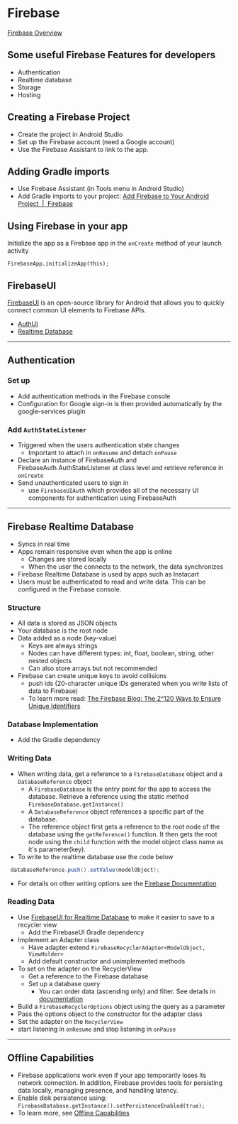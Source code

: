 # Firebase
[Firebase Overview](https://firebase.google.com/docs/?authuser=0)


## Some useful Firebase Features for developers
- Authentication
- Realtime database
- Storage
- Hosting


## Creating a Firebase Project
- Create the project in Android Studio
- Set up the Firebase account (need a Google account)
- Use the Firebase Assistant to link to the app.

## Adding Gradle imports
- Use Firebase Assistant (in Tools menu in Android Studio)
- Add Gradle imports to your project: [Add Firebase to Your Android Project  |  Firebase](https://firebase.google.com/docs/android/setup)

## Using Firebase in your app
Initialize the app as a Firebase app in the `onCreate` method of your launch activity

```
FirebaseApp.initializeApp(this);
```

## FirebaseUI
[FirebaseUI](https://github.com/firebase/FirebaseUI-Android) is an open-source library for Android that allows you to quickly connect common UI elements to Firebase APIs.
- [AuthUI](https://github.com/firebase/FirebaseUI-Android/tree/master/auth)
- [Realtime Database](https://github.com/firebase/FirebaseUI-Android/tree/master/database)

---

## Authentication

### Set up
- Add authentication methods in the Firebase console
- Configuration for Google sign-in is then provided automatically by the google-services plugin


### Add `AuthStateListener`
- Triggered when the users authentication state changes
  - Important to attach in `onResume` and detach `onPause`
- Declare an instance of FirebaseAuth and FirebaseAuth.AuthStateListener at class level and retrieve reference in `onCreate`
- Send unauthenticated users to sign in
	- use `FirebaseUIAuth` which provides all of the necessary UI components for authentication using FirebaseAuth

---
## Firebase Realtime Database
- Syncs in real time
- Apps remain responsive even when the app is online
	- Changes are stored locally
	- When the user the connects to the network, the data synchronizes
- Firebase Realtime Database is used by apps such as Instacart
- Users must be authenticated to read and write data. This can be configured in the Firebase console.

### Structure
- All data is stored as JSON objects
- Your database is the root node
- Data added as a node (key-value)
	- Keys are always strings
	- Nodes can have different types: int, float, boolean, string, other nested objects
	- Can also store arrays but not recommended
- Firebase can create unique keys to avoid collisions
	- push ids (20-character unique IDs generated when you write lists of data to Firebase)
	- To learn more read: [The Firebase Blog: The 2^120 Ways to Ensure Unique Identifiers](https://firebase.googleblog.com/2015/02/the-2120-ways-to-ensure-unique_68.html)

### Database Implementation
- Add the Gradle dependency


### Writing Data
- When writing data, get a reference to a `FirebaseDatabase` object and a `DatabaseReference` object
	- A `FirebaseDatabase` is the entry point for the app to access the database. Retrieve a reference using the static method `FirebaseDatabase.getInstance()`
	- A `DatabaseReference` object references a specific part of the database.
    - The reference object first gets a reference to the root node of the database using the `getReference()` function.  It then gets the root node using the `child` function with the model object class name as it's parameter(key).  
- To write to the realtime database use the code below

```java
 databaseReference.push().setValue(modelObject);
```
- For details on other writing options see the [Firebase Documentation](https://firebase.google.com/docs/database/android/read-and-write?authuser=0#basic_write)



### Reading Data
- Use [FirebaseUI for Realtime Database](https://github.com/firebase/FirebaseUI-Android/tree/master/database) to make it easier to save to a recycler view
  - Add the FirebaseUI Gradle dependency
- Implement an Adapter class
	- Have adapter extend `FirebaseRecyclerAdapter<ModelObject, ViewHolder>`
	- Add default constructor and unimplemented methods
- To set on the adapter on the RecyclerView
  - Get a reference to the Firebase database
  - Set up a database query
    - You can order data (ascending only) and filter.  See details in [documentation](https://firebase.google.com/docs/database/android/lists-of-data?authuser=0)
- Build a `FirebaseRecyclerOptions` object using the query as a parameter
- Pass the options object to the constructor for the adapter class
- Set the adapter on the `RecyclerView`
- start listening in `onResume` and stop listening in `onPause`

---
## Offline Capabilities
- Firebase applications work even if your app temporarily loses its network connection. In addition, Firebase provides tools for persisting data locally, managing presence, and handling latency.
- Enable disk persistence using: `FirebaseDatabase.getInstance().setPersistenceEnabled(true);`
- To learn more, see [Offline Capabilities](https://firebase.google.com/docs/database/android/offline-capabilities?authuser=0)
